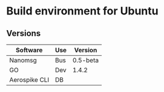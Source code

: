 # Build environment for Ubuntu


## Versions

Software | Use | Version 
---------|-----|---------
Nanomsg|Bus|0.5-beta
GO|Dev|1.4.2|1.4.2
Aerospike CLI|DB|
